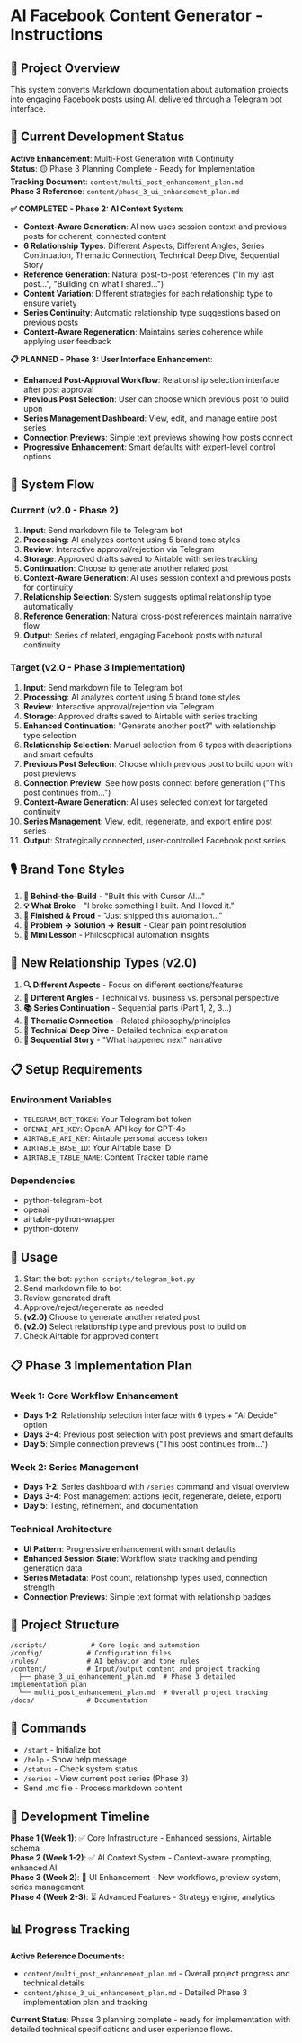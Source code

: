 # AI Facebook Content Generator - Instructions

## 🎯 Project Overview

This system converts Markdown documentation about automation projects into engaging Facebook posts using AI, delivered through a Telegram bot interface.

## 🚧 Current Development Status

**Active Enhancement**: Multi-Post Generation with Continuity  
**Status**: 🟡 Phase 3 Planning Complete - Ready for Implementation  
**Tracking Document**: `content/multi_post_enhancement_plan.md`  
**Phase 3 Reference**: `content/phase_3_ui_enhancement_plan.md`

**✅ COMPLETED - Phase 2: AI Context System**:
- **Context-Aware Generation**: AI now uses session context and previous posts for coherent, connected content
- **6 Relationship Types**: Different Aspects, Different Angles, Series Continuation, Thematic Connection, Technical Deep Dive, Sequential Story
- **Reference Generation**: Natural post-to-post references ("In my last post...", "Building on what I shared...")
- **Content Variation**: Different strategies for each relationship type to ensure variety
- **Series Continuity**: Automatic relationship type suggestions based on previous posts
- **Context-Aware Regeneration**: Maintains series coherence while applying user feedback

**📋 PLANNED - Phase 3: User Interface Enhancement**:
- **Enhanced Post-Approval Workflow**: Relationship selection interface after post approval
- **Previous Post Selection**: User can choose which previous post to build upon
- **Series Management Dashboard**: View, edit, and manage entire post series
- **Connection Previews**: Simple text previews showing how posts connect
- **Progressive Enhancement**: Smart defaults with expert-level control options

## 🔄 System Flow

### **Current (v2.0 - Phase 2)**
1. **Input**: Send markdown file to Telegram bot
2. **Processing**: AI analyzes content using 5 brand tone styles
3. **Review**: Interactive approval/rejection via Telegram
4. **Storage**: Approved drafts saved to Airtable with series tracking
5. **Continuation**: Choose to generate another related post
6. **Context-Aware Generation**: AI uses session context and previous posts for continuity
7. **Relationship Selection**: System suggests optimal relationship type automatically
8. **Reference Generation**: Natural cross-post references maintain narrative flow
9. **Output**: Series of related, engaging Facebook posts with natural continuity

### **Target (v2.0 - Phase 3 Implementation)**
1. **Input**: Send markdown file to Telegram bot
2. **Processing**: AI analyzes content using 5 brand tone styles
3. **Review**: Interactive approval/rejection via Telegram
4. **Storage**: Approved drafts saved to Airtable with series tracking
5. **Enhanced Continuation**: "Generate another post?" with relationship type selection
6. **Relationship Selection**: Manual selection from 6 types with descriptions and smart defaults
7. **Previous Post Selection**: Choose which previous post to build upon with post previews
8. **Connection Preview**: See how posts connect before generation ("This post continues from...")
9. **Context-Aware Generation**: AI uses selected context for targeted continuity
10. **Series Management**: View, edit, regenerate, and export entire post series
11. **Output**: Strategically connected, user-controlled Facebook post series

## 🎙️ Brand Tone Styles

1. **🧩 Behind-the-Build** - "Built this with Cursor AI..."
2. **💡 What Broke** - "I broke something I built. And I loved it."
3. **🚀 Finished & Proud** - "Just shipped this automation..."
4. **🎯 Problem → Solution → Result** - Clear pain point resolution
5. **📓 Mini Lesson** - Philosophical automation insights

## 🔗 New Relationship Types (v2.0)

1. **🔍 Different Aspects** - Focus on different sections/features
2. **📐 Different Angles** - Technical vs. business vs. personal perspective
3. **📚 Series Continuation** - Sequential parts (Part 1, 2, 3...)
4. **🔗 Thematic Connection** - Related philosophy/principles
5. **🔧 Technical Deep Dive** - Detailed technical explanation
6. **📖 Sequential Story** - "What happened next" narrative

## 📋 Setup Requirements

### Environment Variables
- `TELEGRAM_BOT_TOKEN`: Your Telegram bot token
- `OPENAI_API_KEY`: OpenAI API key for GPT-4o
- `AIRTABLE_API_KEY`: Airtable personal access token
- `AIRTABLE_BASE_ID`: Your Airtable base ID
- `AIRTABLE_TABLE_NAME`: Content Tracker table name

### Dependencies
- python-telegram-bot
- openai
- airtable-python-wrapper
- python-dotenv

## 🚀 Usage

1. Start the bot: `python scripts/telegram_bot.py`
2. Send markdown file to bot
3. Review generated draft
4. Approve/reject/regenerate as needed
5. **(v2.0)** Choose to generate another related post
6. **(v2.0)** Select relationship type and previous post to build on
7. Check Airtable for approved content

## 📋 Phase 3 Implementation Plan

### **Week 1: Core Workflow Enhancement**
- **Days 1-2**: Relationship selection interface with 6 types + "AI Decide" option
- **Days 3-4**: Previous post selection with post previews and smart defaults
- **Day 5**: Simple connection previews ("This post continues from...")

### **Week 2: Series Management**
- **Days 1-2**: Series dashboard with `/series` command and visual overview
- **Days 3-4**: Post management actions (edit, regenerate, delete, export)
- **Day 5**: Testing, refinement, and documentation

### **Technical Architecture**
- **UI Pattern**: Progressive enhancement with smart defaults
- **Enhanced Session State**: Workflow state tracking and pending generation data
- **Series Metadata**: Post count, relationship types used, connection strength
- **Connection Previews**: Simple text format with relationship badges

## 📁 Project Structure

```
/scripts/           # Core logic and automation
/config/           # Configuration files
/rules/            # AI behavior and tone rules
/content/          # Input/output content and project tracking
  ├── phase_3_ui_enhancement_plan.md  # Phase 3 detailed implementation plan
  └── multi_post_enhancement_plan.md  # Overall project tracking
/docs/             # Documentation
```

## 🔧 Commands

- `/start` - Initialize bot
- `/help` - Show help message
- `/status` - Check system status
- `/series` - View current post series (Phase 3)
- Send .md file - Process markdown content

## 🔄 Development Timeline

**Phase 1 (Week 1)**: ✅ Core Infrastructure - Enhanced sessions, Airtable schema  
**Phase 2 (Week 1-2)**: ✅ AI Context System - Context-aware prompting, enhanced AI  
**Phase 3 (Week 2)**: 🚧 UI Enhancement - New workflows, preview system, series management  
**Phase 4 (Week 2-3)**: ⏳ Advanced Features - Strategy engine, analytics  

## 📊 Progress Tracking

**Active Reference Documents:**
- `content/multi_post_enhancement_plan.md` - Overall project progress and technical details
- `content/phase_3_ui_enhancement_plan.md` - Detailed Phase 3 implementation plan and tracking

**Current Status**: Phase 3 planning complete - ready for implementation with detailed technical specifications and user experience flows. 